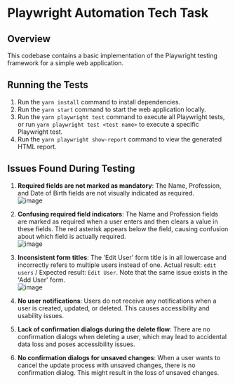 # Playwright Automation Tech Task

## Overview
This codebase contains a basic implementation of the Playwright testing framework for a simple web application.

## Running the Tests

1. Run the `yarn install` command to install dependencies.
2. Run the `yarn start` command to start the web application locally.
3. Run the `yarn playwright test` command to execute all Playwright tests, or run `yarn playwright test <test name>` to execute a specific Playwright test.
4. Run the `yarn playwright show-report` command to view the generated HTML report.

## Issues Found During Testing

1. **Required fields are not marked as mandatory**: The Name, Profession, and Date of Birth fields are not visually indicated as required.  
   ![image](https://github.com/user-attachments/assets/0a21ef1f-791a-42e8-beb5-e0d64206c133)

2. **Confusing required field indicators**: The Name and Profession fields are marked as required when a user enters and then clears a value in these fields. The red asterisk appears below the field, causing confusion about which field is actually required.  
   ![image](https://github.com/user-attachments/assets/9ec440ca-3b10-49a3-aa12-1b3bc1b52fc4)

3. **Inconsistent form titles**: The 'Edit User' form title is in all lowercase and incorrectly refers to multiple users instead of one. Actual result: `edit users` / Expected result: `Edit User`. Note that the same issue exists in the 'Add User' form.  
   ![image](https://github.com/user-attachments/assets/0f30ddbb-ab62-4f27-8958-fa7ad1acab16)

4. **No user notifications**: Users do not receive any notifications when a user is created, updated, or deleted. This causes accessibility and usability issues.

5. **Lack of confirmation dialogs during the delete flow**: There are no confirmation dialogs when deleting a user, which may lead to accidental data loss and poses accessibility issues.

6. **No confirmation dialogs for unsaved changes**: When a user wants to cancel the update process with unsaved changes, there is no confirmation dialog. This might result in the loss of unsaved changes.
